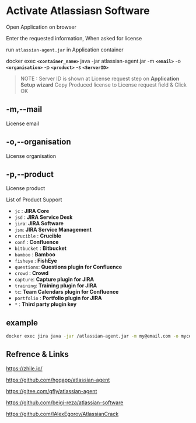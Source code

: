 # Activate Atlassiasn Software


Open Application on browser

Enter the requested information, When asked for license

run `atlassian-agent.jar` in Application container

docker exec **`<container_name>`** java -jar atlassian-agent.jar -m **`<email>`** -o **`<organisation>`** -p **`<product>`** -s **`<ServerID>`**

>NOTE : Server ID is shown at License request step on **Application Setup wizard** 
Copy Produced license to License request field & Click OK


## -m,--mail
License email

## -o,--organisation
License organisation


## -p,--product
License product

List of Product Support

- `jc` : **JIRA Core**
- `jsd` : **JIRA Service Desk**
- `jira`: **JIRA Software**
- `jsm`: **JIRA Service Management**
- `crucible` : **Crucible**
- `conf` : **Confluence**
- `bitbucket` : **Bitbucket**
- `bamboo` : **Bamboo**
- `fisheye` : **FishEye**
- `questions`: **Questions plugin for Confluence**
- `crowd` : **Crowd**
- `capture`: **Capture plugin for JIRA**
- `training`: **Training plugin for JIRA**
- `tc`: **Team Calendars plugin for Confluence**
- `portfolio` : **Portfolio plugin for JIRA**
- `*` : **Third party plugin key**

## example

```bash
docker exec jira java -jar /atlassian-agent.jar -m my@email.com -o mycompany -p jc -s BFDY-ET5R-24G4-5B84
```


## Refrence & Links

https://zhile.io/

https://github.com/hgqapp/atlassian-agent

https://gitee.com/gfly/atlassian-agent

https://github.com/beigi-reza/atlassian-software

https://github.com/IAlexEgorov/AtlassianCrack
